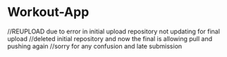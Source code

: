 # Workout-App
//REUPLOAD due to error in initial upload repository not updating for final upload
//deleted initial repository and now the final is allowing pull and pushing again
//sorry for any confusion and late submission
